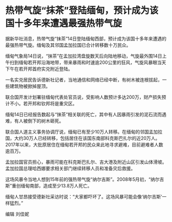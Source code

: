 # 热带气旋“抹茶”登陆缅甸，预计成为该国十多年来遭遇最强热带气旋

据新华社消息，热带气旋“抹茶”14日登陆缅甸西部，预计成为该国十多年来遭遇的最强热带气旋。缅甸及其邻国孟加拉国已合计转移数十万民众。

缅甸气象局14日说，“抹茶”在孟加拉湾盘旋数天后向陆地移动，气旋最外围14日上午扫到缅甸若开邦沿海地带，带来暴雨和时速逾200公里的狂风，气旋风暴眼当天下午在若开邦首府实兑附近登陆。

一名实兑居民告诉德新社记者，当地通信和网络已经中断，有树木被连根拔起，一些建筑物被掀掉屋顶。

联合国开发计划署驻缅甸代表处官员说，受影响人数预计多达200万，财产损失预计不小。若开邦和钦邦将是重灾区。

缅甸14日已经报告数起与“抹茶”相关联的死亡，其中有人因暴雨引发的泥石流而遇难，有人被倒下的树木砸死。

联合国人道主义事务协调厅说，缅甸已有至少10万人转移。在缅甸的邻国孟加拉国，大约30万人已经转移，包括居住在该国东南部科克斯巴扎尔的近20万人。2017年以来，大批原居住在缅甸若开邦的民众来此地寻求避难，目前避难者人数逾百万。

孟加拉国官员担心，暴雨可能在科克斯巴扎尔、吉大港及附近山区引发山体滑坡。孟加拉国总理哈西娜要求相关部门继续转移人员和准备灾后救援。

这场风暴令当地人想到15年前的强热带气旋“纳尔吉斯”。2008年5月初，“纳尔吉斯”重创缅甸南部，造成至少13.8万人死亡。

缅甸人甘昂接受德新社采访时说：“大家都吓坏了。这场风暴可能会像‘纳尔吉斯’一样猛烈。”

编辑 刘佳妮

